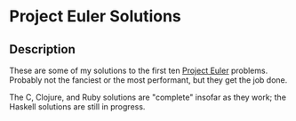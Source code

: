 # Project Euler Solutions

## Description

These are some of my solutions to the first ten [Project Euler](http://www.projecteuler.net/) problems. Probably not the fanciest or the most performant, but they get the job done.

The C, Clojure, and Ruby solutions are "complete" insofar as they work; the Haskell solutions are still in progress.

